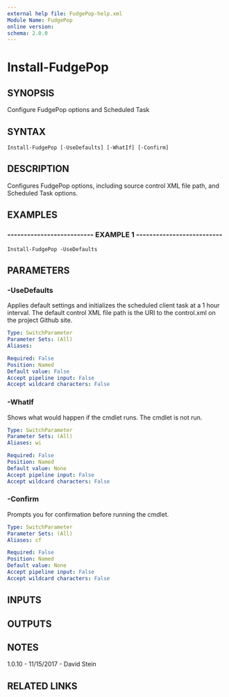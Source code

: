 ```yaml
---
external help file: FudgePop-help.xml
Module Name: FudgePop
online version: 
schema: 2.0.0
---
```


# Install-FudgePop

## SYNOPSIS
Configure FudgePop options and Scheduled Task

## SYNTAX

```
Install-FudgePop [-UseDefaults] [-WhatIf] [-Confirm]
```

## DESCRIPTION
Configures FudgePop options, including source control XML file path,
and Scheduled Task options.

## EXAMPLES

### -------------------------- EXAMPLE 1 --------------------------
```
Install-FudgePop -UseDefaults
```

## PARAMETERS

### -UseDefaults
Applies default settings and initializes the
scheduled client task at a 1 hour interval. 
The default control XML
file path is the URI to the control.xml on the project Github site.

```yaml
Type: SwitchParameter
Parameter Sets: (All)
Aliases: 

Required: False
Position: Named
Default value: False
Accept pipeline input: False
Accept wildcard characters: False
```

### -WhatIf
Shows what would happen if the cmdlet runs.
The cmdlet is not run.

```yaml
Type: SwitchParameter
Parameter Sets: (All)
Aliases: wi

Required: False
Position: Named
Default value: None
Accept pipeline input: False
Accept wildcard characters: False
```

### -Confirm
Prompts you for confirmation before running the cmdlet.

```yaml
Type: SwitchParameter
Parameter Sets: (All)
Aliases: cf

Required: False
Position: Named
Default value: None
Accept pipeline input: False
Accept wildcard characters: False
```

## INPUTS

## OUTPUTS

## NOTES
1.0.10 - 11/15/2017 - David Stein

## RELATED LINKS

